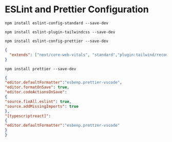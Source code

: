 # ESLint and Prettier Configuration

```npm
npm install eslint-config-standard --save-dev
```

```npm
npm install eslint-plugin-tailwindcss --save-dev
```

```npm
npm install eslint-config-prettier --save-dev
```

```.eslintrc.json
{
  "extends": ["next/core-web-vitals", "standard","plugin:tailwind/recommended","prettier"]
}
```

```npm
npm install prettier --save-dev
```

```settings.json
{
"editor.defaultFormatter":"esbenp.prettier-vscode",
"editor.formatOnSave": true,
"editor.codeActionsOnSave":
{
"source.fixAll.eslint": true,
"source.addMissingImports": true
},
"[typescriptreact]":
{
"editor.defaultFormatter":"esbenp.prettzer-vscode"
}
}
```
